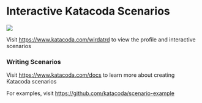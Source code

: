 # Interactive Katacoda Scenarios

[![](http://shields.katacoda.com/katacoda/wirdatrd/count.svg)](https://www.katacoda.com/wirdatrd "Get your profile on Katacoda.com")

Visit https://www.katacoda.com/wirdatrd to view the profile and interactive scenarios

### Writing Scenarios
Visit https://www.katacoda.com/docs to learn more about creating Katacoda scenarios

For examples, visit https://github.com/katacoda/scenario-example
